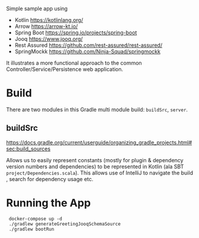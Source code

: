 Simple sample app using 
* Kotlin https://kotlinlang.org/ 
* Arrow https://arrow-kt.io/
* Spring Boot https://spring.io/projects/spring-boot
* Jooq https://www.jooq.org/
* Rest Assured https://github.com/rest-assured/rest-assured/
* SpringMockk https://github.com/Ninja-Squad/springmockk 

It illustrates a more functional approach to the common Controller/Service/Persistence web application. 
 
# Build

There are two modules in this Gradle multi module build: `buildSrc`, `server`. 

## buildSrc

https://docs.gradle.org/current/userguide/organizing_gradle_projects.html#sec:build_sources

Allows us to easily represent constants (mostly for plugin & dependency version numbers and dependencies) to
 be represented in Kotlin (ala SBT `project/Dependencies.scala`). This allows use of IntelliJ to navigate the build
, search for dependency usage etc.  

# Running the App
```
 docker-compose up -d
 ./gradlew generateGreetingJooqSchemaSource
 ./gradlew bootRun
``` 
